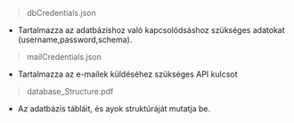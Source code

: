 > dbCredentials.json

 - Tartalmazza az adatbázishoz való kapcsolódsáshoz szükséges adatokat (username,password,schema).

> mailCredentials.json

 - Tartalmazza az e-mailek küldéséhez szükséges API kulcsot

 > database_Structure.pdf
 - Az adatbázis tábláit, és ayok struktúráját mutatja be.

